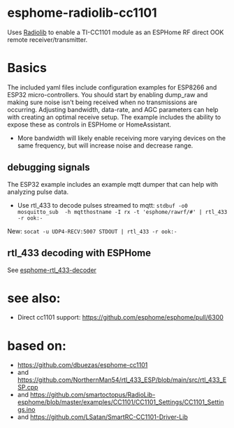 # esphome-radiolib-cc1101
Uses [Radiolib](https://github.com/jgromes/RadioLib) to enable a TI-CC1101 module as an ESPHome RF direct OOK remote receiver/transmitter.
# Basics
The included yaml files include configuration examples for ESP8266 and ESP32 micro-controllers.  You should start by enabling dump_raw and making sure noise isn't being received when no transmissions are occurring.  Adjusting bandwidth, data-rate, and AGC parameters can help with creating an optimal receive setup.  The example includes the ability to expose these as controls in ESPHome or HomeAssistant.  
- More bandwidth will likely enable receiving more varying devices on the same frequency, but will increase noise and decrease range.

## debugging signals
The ESP32 example includes an example mqtt dumper that can help with analyzing pulse data. 
- Use rtl_433 to decode pulses streamed to mqtt:
```stdbuf -o0 mosquitto_sub  -h mqtthostname -I rx -t 'esphome/rawrf/#' | rtl_433 -r ook:-```


 New:
```socat -u UDP4-RECV:5007 STDOUT | rtl_433 -r ook:-```

## rtl_433 decoding with ESPHome
See [esphome-rtl_433-decoder](https://github.com/juanboro/esphome-rtl_433-decoder)

# see also:
 - Direct cc1101 support: https://github.com/esphome/esphome/pull/6300
# based on:
- https://github.com/dbuezas/esphome-cc1101
- and https://github.com/NorthernMan54/rtl_433_ESP/blob/main/src/rtl_433_ESP.cpp
- and https://github.com/smartoctopus/RadioLib-esphome/blob/master/examples/CC1101/CC1101_Settings/CC1101_Settings.ino
- and https://github.com/LSatan/SmartRC-CC1101-Driver-Lib
